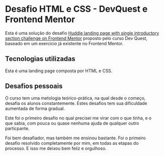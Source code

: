 # Desafio HTML e CSS - DevQuest e Frontend Mentor
Esta é uma solução do desafio [Huddle landing page with single introductory section challenge on Frontend Mentor](https://www.frontendmentor.io/challenges/huddle-landing-page-with-a-single-introductory-section-B_2Wvxgi0) proposto pelo curso Dev Quest, baseado em um exercício já existente no Frontend Mentor. 

## Tecnologias utilizadas
Esta é uma landing page composta por HTML e CSS.

## Desafios pessoais 
O curso tem uma metologia teórico-prática, na qual desde o começo, desafia os alunos constantemente. Estes desafios tem sua dificuldade aumentada de forma gradual. 

Este foi o primeiro desafio no qual precisei me virar com o que tinha, e o que sabia, com pouca ou quase nenhuma ajuda de qualquer outro particpante. 

Foi bem desafiador, mas também me ensinou bastante. Foi o primeiro desafio resolvido completamente por mim, em todas as etapas do processo. E isso me deixou bem feliz e orgulhoso.